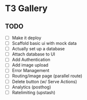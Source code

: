 # T3 Gallery

## TODO

- [ ] Make it deploy
- [ ] Scaffold basic ui with mock data
- [ ] Actually set up a database
- [ ] Attach database to UI
- [ ] Add Authentication
- [ ] Add image upload
- [ ] Error Management
- [ ] Routing/image page (parallel route)
- [ ] Delete button (w/ Serve Actions)
- [ ] Analytics (posthog)
- [ ] Ratelimiting (upstash)
